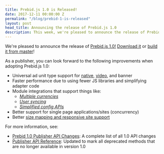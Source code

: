 ```yaml
---
title: Prebid.js 1.0 is Released!
date: 2017-12-11 00:00:00 Z
permalink: "/blog/prebid-1-is-released"
layout: post
head_title: Announcing the release of Prebid.js 1.0
description: This week, we're pleased to announce the release of Prebid.js 1.0
---
```


We're pleased to announce the release of [Prebid.js 1.0!](https://github.com/prebid/Prebid.js/releases/tag/1.0.0) [Download it]({{site.baseurl}}/download.html) or [build it from master](https://github.com/prebid/Prebid.js/blob/master/README.md#Build)!

As a publisher, you can look forward to the following improvements when adopting Prebid.js 1.0:

- Universal ad unit type support for [native](http://prebid.org/dev-docs/show-native-ads.html), [video](http://prebid.org/dev-docs/show-video-with-a-dfp-video-tag.html), and banner
- Faster performance due to using fewer JS libraries and simplifying adapter code
- Module integrations that support things like:
    - [*Multiple currencies*]({{site.baseurl}}/dev-docs/modules/currency.html)
    - [*User syncing*]({{site.baseurl}}/dev-docs/publisher-api-reference.html#setConfig-Configure-User-Syncing)
    - [*Simplified config APIs*]({{site.baseurl}}/dev-docs/publisher-api-reference.html#module_pbjs.setConfig)
- Better support for single page applications/sites (concurrency)
- Better [size mapping and responsive site support](http://prebid.org/dev-docs/publisher-api-reference.html#setConfig-Configure-Responsive-Ads)

For more information, see:

- [Prebid 1.0 Publisher API Changes]({{site.baseurl}}/dev-docs//prebid-1.0-API.html): A complete list of all 1.0 API changes
- [Publisher API Reference]({{site.baseurl}}/dev-docs/publisher-api-reference.html): Updated to mark all deprecated methods that are no longer available in version 1.0

